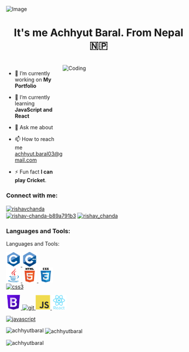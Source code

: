 ![Image](https://github.com/user-attachments/assets/7bddc5ca-749b-45fd-8028-1c36aea45ba2)

<h1 align="center">It's me Achhyut Baral. From Nepal🇳🇵 </h1>
<br>
<img align="right" alt="Coding" width="350" height="400" src="https://media1.giphy.com/media/v1.Y2lkPTc5MGI3NjExdDZsOGhwZWN4NW9rajRxbndzNXg1ZWJnZWd5ZHc1b3luZHMxaTNybCZlcD12MV9pbnRlcm5hbF9naWZfYnlfaWQmY3Q9Zw/kjETcOXKdbYLS/giphy.gif">

- 🔭 I’m currently working on **My Portfolio**

- 🌱 I’m currently learning **JavaScript and React**

- 💬 Ask me about 

- 📫 How to reach me achhyut.baral03@gmail.com

- ⚡ Fun fact **I can play Cricket**.

<h3 align="left">Connect with me:</h3>
<p align="left">
<a href="https://x.com/Mortalx___D" target="blank"><img align="center" src="https://raw.githubusercontent.com/rahuldkjain/github-profile-readme-generator/master/src/images/icons/Social/twitter.svg" alt="rishavchanda" height="30" width="40" /></a>
<a href="https://np.linkedin.com/in/achhyut-baral-541793320" target="blank"><img align="center" src="https://raw.githubusercontent.com/rahuldkjain/github-profile-readme-generator/master/src/images/icons/Social/linked-in-alt.svg" alt="rishav-chanda-b89a791b3" height="30" width="40" /></a>
<a href="https://www.instagram.com/achhyut_baral/" target="blank"><img align="center" src="https://raw.githubusercontent.com/rahuldkjain/github-profile-readme-generator/master/src/images/icons/Social/instagram.svg" alt="rishav_chanda" height="30" width="40" /></a>
</p>

<h3 align="left">Languages and Tools:</h3>
<p <h3 align="left">Languages and Tools:</h3>
<p align="left"> 
  
  <a href="https://www.cprogramming.com/" target="_blank" rel="noreferrer"> <img src="https://raw.githubusercontent.com/devicons/devicon/master/icons/c/c-original.svg" alt="c" width="40" height="40"/> </a> 
  <a href="https://www.w3schools.com/cpp/" target="_blank" rel="noreferrer"> <img src="https://raw.githubusercontent.com/devicons/devicon/master/icons/cplusplus/cplusplus-original.svg" alt="cplusplus" width="40" 
  height="40"/> </a>  
  <a href="https://www.java.com" target="_blank" rel="noreferrer"> <img src="https://raw.githubusercontent.com/devicons/devicon/master/icons/java/java-original.svg" alt="java" width="40" height="40"/> </a>
  <a href="https://www.w3.org/html/" target="_blank" rel="noreferrer"> <img src="https://raw.githubusercontent.com/devicons/devicon/master/icons/html5/html5-original-wordmark.svg" alt="html5" width="40" 
  height="40"/> </a>
  <a href="https://www.w3schools.com/css/" target="_blank" rel="noreferrer"> <img src="https://raw.githubusercontent.com/devicons/devicon/master/icons/css3/css3-original-wordmark.svg" alt="css3" width="40" 
  height="40"/> </a>  
  <a href="https://tailwindcss.com/" target="_blank" rel="noreferrer"> <img src=" https://w7.pngwing.com/pngs/293/485/png-transparent-tailwind-css-hd-logo.png" alt="css3" width="40" 
  height="40"/> </a> 
 
  <a href="https://getbootstrap.com" target="_blank" rel="noreferrer"> <img src="https://raw.githubusercontent.com/themedotid/bootstrap-icon/HEAD/docs/bootstrap-icon-css.png" alt="bootstrap" width="40" 
  height="40"/> </a> 
  <a href="https://git-scm.com/" target="_blank" rel="noreferrer"> <img src="https://www.vectorlogo.zone/logos/git-scm/git-scm-icon.svg" alt="git" width="40" height="40"/> </a> 
  <a href="https://developer.mozilla.org/en-US/docs/Web/JavaScript" target="_blank" rel="noreferrer"> <img src="https://raw.githubusercontent.com/devicons/devicon/master/icons/javascript/javascript-original.svg" 
  alt="javascript" width="40" height="40"/> </a> 
  <a href="https://reactjs.org/" target="_blank" rel="noreferrer"> <img src="https://raw.githubusercontent.com/devicons/devicon/master/icons/react/react-original-wordmark.svg" alt="react" width="40" height="40"/> 
  </a> </p>
  <a href="https://kotlinlang.org/" target="_blank" rel="noreferrer"> <img src="https://upload.wikimedia.org/wikipedia/commons/thumb/3/37/Kotlin_Icon_2021.svg/1024px-Kotlin_Icon_2021.svg.png" 
  alt="javascript" width="40" height="40"/> </a> 
  
<p><img align="left" src="https://github-readme-stats.vercel.app/api/top-langs?username=AchhyutB&show_icons=true&locale=en&layout=compact&theme=tokyonight" alt="achhyutbaral" /></p>

<p>&nbsp;<img align="center" src="https://github-readme-stats.vercel.app/api?username=AchhyutB&show_icons=true&locale=en&theme=tokyonight" alt="achhyutbaral" /></p>

<p><img align="center" src="https://github-readme-streak-stats.herokuapp.com/?user=AchhyutB&&theme=tokyonight" alt="achhyutbaral" /></p>

